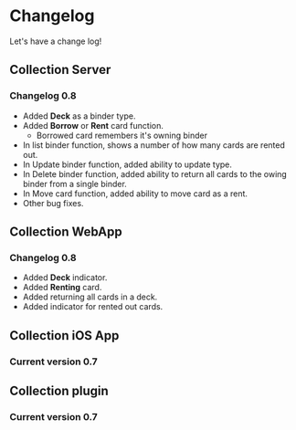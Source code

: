 # Changelog

Let's have a change log!

## Collection Server

### Changelog 0.8

* Added **Deck** as a binder type.
* Added **Borrow** or **Rent** card function.
    * Borrowed card remembers it's owning binder
* In list binder function, shows a number of how many cards are rented out.
* In Update binder function, added ability to update type.
* In Delete binder function, added ability to return all cards to the owing binder from a single binder.
* In Move card function, added ability to move card as a rent.
* Other bug fixes.

## Collection WebApp

### Changelog 0.8

* Added **Deck** indicator.
* Added **Renting** card.
* Added returning all cards in a deck.
* Added indicator for rented out cards.

## Collection iOS App

### Current version 0.7

## Collection plugin

### Current version 0.7